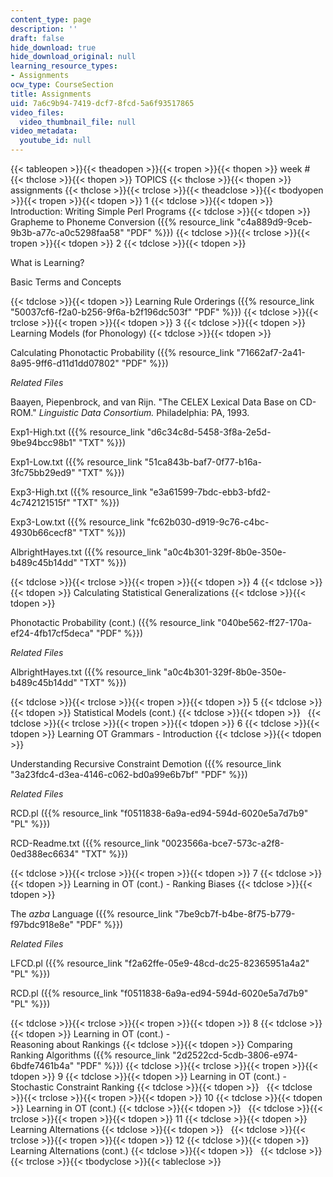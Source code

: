 ```yaml
---
content_type: page
description: ''
draft: false
hide_download: true
hide_download_original: null
learning_resource_types:
- Assignments
ocw_type: CourseSection
title: Assignments
uid: 7a6c9b94-7419-dcf7-8fcd-5a6f93517865
video_files:
  video_thumbnail_file: null
video_metadata:
  youtube_id: null
---
```

{{< tableopen >}}{{< theadopen >}}{{< tropen >}}{{< thopen >}}
week #
{{< thclose >}}{{< thopen >}}
TOPICS
{{< thclose >}}{{< thopen >}}
assignments
{{< thclose >}}{{< trclose >}}{{< theadclose >}}{{< tbodyopen >}}{{< tropen >}}{{< tdopen >}}
1
{{< tdclose >}}{{< tdopen >}}
Introduction: Writing Simple Perl Programs
{{< tdclose >}}{{< tdopen >}}
Grapheme to Phoneme Conversion ({{% resource_link "c4a889d9-9ceb-9b3b-a77c-a0c5298faa58" "PDF" %}})
{{< tdclose >}}{{< trclose >}}{{< tropen >}}{{< tdopen >}}
2
{{< tdclose >}}{{< tdopen >}}

What is Learning?

Basic Terms and Concepts

{{< tdclose >}}{{< tdopen >}}
Learning Rule Orderings ({{% resource_link "50037cf6-f2a0-b256-9f6a-b2f196dc503f" "PDF" %}})
{{< tdclose >}}{{< trclose >}}{{< tropen >}}{{< tdopen >}}
3
{{< tdclose >}}{{< tdopen >}}
Learning Models (for Phonology)
{{< tdclose >}}{{< tdopen >}}

Calculating Phonotactic Probability ({{% resource_link "71662af7-2a41-8a95-9ff6-d11d1dd07802" "PDF" %}})

*Related Files*

Baayen, Piepenbrock, and van Rijn. "The CELEX Lexical Data Base on CD-ROM." *Linguistic Data Consortium.* Philadelphia: PA, 1993.

Exp1-High.txt ({{% resource_link "d6c34c8d-5458-3f8a-2e5d-9be94bcc98b1" "TXT" %}}) 

Exp1-Low.txt ({{% resource_link "51ca843b-baf7-0f77-b16a-3fc75bb29ed9" "TXT" %}})

Exp3-High.txt ({{% resource_link "e3a61599-7bdc-ebb3-bfd2-4c742121515f" "TXT" %}})

Exp3-Low.txt ({{% resource_link "fc62b030-d919-9c76-c4bc-4930b66cecf8" "TXT" %}})

AlbrightHayes.txt ({{% resource_link "a0c4b301-329f-8b0e-350e-b489c45b14dd" "TXT" %}})

{{< tdclose >}}{{< trclose >}}{{< tropen >}}{{< tdopen >}}
4
{{< tdclose >}}{{< tdopen >}}
Calculating Statistical Generalizations
{{< tdclose >}}{{< tdopen >}}

Phonotactic Probability (cont.) ({{% resource_link "040be562-ff27-170a-ef24-4fb17cf5deca" "PDF" %}})

*Related Files*

AlbrightHayes.txt ({{% resource_link "a0c4b301-329f-8b0e-350e-b489c45b14dd" "TXT" %}})

{{< tdclose >}}{{< trclose >}}{{< tropen >}}{{< tdopen >}}
5
{{< tdclose >}}{{< tdopen >}}
Statistical Models (cont.)
{{< tdclose >}}{{< tdopen >}}
 
{{< tdclose >}}{{< trclose >}}{{< tropen >}}{{< tdopen >}}
6
{{< tdclose >}}{{< tdopen >}}
Learning OT Grammars - Introduction
{{< tdclose >}}{{< tdopen >}}

Understanding Recursive Constraint Demotion ({{% resource_link "3a23fdc4-d3ea-4146-c062-bd0a99e6b7bf" "PDF" %}})

*Related Files*

RCD.pl ({{% resource_link "f0511838-6a9a-ed94-594d-6020e5a7d7b9" "PL" %}}) 

RCD-Readme.txt ({{% resource_link "0023566a-bce7-573c-a2f8-0ed388ec6634" "TXT" %}})

{{< tdclose >}}{{< trclose >}}{{< tropen >}}{{< tdopen >}}
7
{{< tdclose >}}{{< tdopen >}}
Learning in OT (cont.) - Ranking Biases
{{< tdclose >}}{{< tdopen >}}

The *azba* Language ({{% resource_link "7be9cb7f-b4be-8f75-b779-f97bdc918e8e" "PDF" %}})

*Related Files*

LFCD.pl ({{% resource_link "f2a62ffe-05e9-48cd-dc25-82365951a4a2" "PL" %}}) 

RCD.pl ({{% resource_link "f0511838-6a9a-ed94-594d-6020e5a7d7b9" "PL" %}})

{{< tdclose >}}{{< trclose >}}{{< tropen >}}{{< tdopen >}}
8
{{< tdclose >}}{{< tdopen >}}
Learning in OT (cont.) -   
Reasoning about Rankings
{{< tdclose >}}{{< tdopen >}}
Comparing Ranking Algorithms ({{% resource_link "2d2522cd-5cdb-3806-e974-6bdfe7461b4a" "PDF" %}})
{{< tdclose >}}{{< trclose >}}{{< tropen >}}{{< tdopen >}}
9
{{< tdclose >}}{{< tdopen >}}
Learning in OT (cont.) - Stochastic Constraint Ranking
{{< tdclose >}}{{< tdopen >}}
 
{{< tdclose >}}{{< trclose >}}{{< tropen >}}{{< tdopen >}}
10
{{< tdclose >}}{{< tdopen >}}
Learning in OT (cont.)
{{< tdclose >}}{{< tdopen >}}
 
{{< tdclose >}}{{< trclose >}}{{< tropen >}}{{< tdopen >}}
11
{{< tdclose >}}{{< tdopen >}}
Learning Alternations
{{< tdclose >}}{{< tdopen >}}
 
{{< tdclose >}}{{< trclose >}}{{< tropen >}}{{< tdopen >}}
12
{{< tdclose >}}{{< tdopen >}}
Learning Alternations (cont.)
{{< tdclose >}}{{< tdopen >}}
 
{{< tdclose >}}{{< trclose >}}{{< tbodyclose >}}{{< tableclose >}}